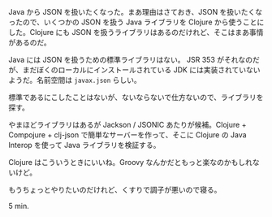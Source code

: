 Java から JSON を扱いたくなった。まあ理由はさておき、JSON を扱いたくなったので、いくつかの JSON を扱う Java ライブラリを Clojure から使うことにした。Clojure にも JSON を扱うライブラリはあるのだけれど、そこはまあ事情があるのだ。

Java には JSON を扱うための標準ライブラリはない。 JSR 353 がそれなのだが、まだぼくのローカルにインストールされている JDK には実装されていないようだ。名前空間は `javax.json` らしい。

標準であるにこしたことはないが、ないならないで仕方ないので、ライブラリを探す。

やまほどライブラリはあるが Jackson / JSONIC あたりが候補。Clojure + Compojure + clj-json で簡単なサーバーを作って、そこに Clojure の Java Interop を使って Java ライブラリを検証する。

Clojure はこういうときにいいね。Groovy なんかだともっと楽なのかもしれないけど。

もうちょっとやりたいのだけれど、くすりで調子が悪いので寝る。

5 min.
